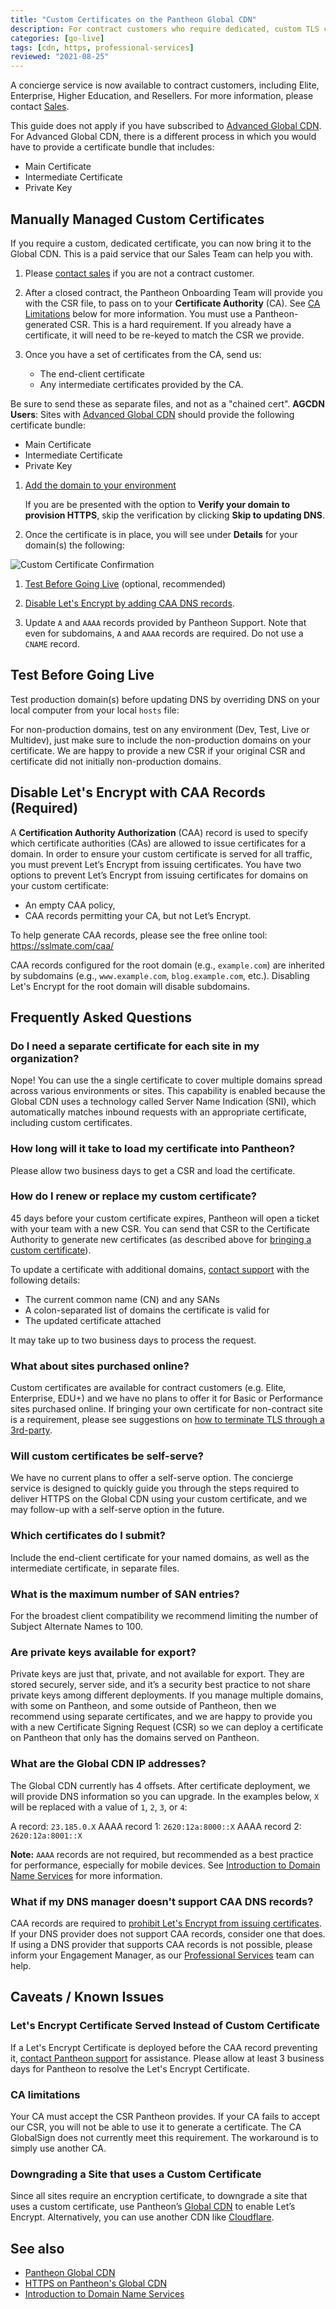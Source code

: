 ```yaml
---
title: "Custom Certificates on the Pantheon Global CDN"
description: For contract customers who require dedicated, custom TLS certificates.
categories: [go-live]
tags: [cdn, https, professional-services]
reviewed: "2021-08-25"
---
```


A concierge service is now available to contract customers, including Elite, Enterprise, Higher Education, and Resellers. For more information, please contact [Sales](https://pantheon.io/why-pantheon-enterprise).

<Alert title="Warning" type="danger" >

This guide does not apply if you have subscribed to [Advanced Global CDN](/guides/professional-services#advanced-global-cdn). For Advanced Global CDN, there is a different process in which you would have to provide a certificate bundle that includes:
- Main Certificate
- Intermediate Certificate
- Private Key

</Alert>

## Manually Managed Custom Certificates

If you require a custom, dedicated certificate, you can now bring it to the Global CDN. This is a paid service that our Sales Team can help you with.

1. Please [contact sales](https://pantheon.io/contact-us) if you are not a contract customer.

1. After a closed contract, the Pantheon Onboarding Team will provide you with the CSR file, to pass on to your **Certificate Authority** (CA). See [CA Limitations](#ca-limitations) below for more information. You must use a Pantheon-generated CSR. This is a hard requirement. If you already have a certificate, it will need to be re-keyed to match the CSR we provide.

1. Once you have a set of certificates from the CA, send us:

   - The end-client certificate
   - Any intermediate certificates provided by the CA.

  Be sure to send these as separate files, and not as a  "chained cert".
  **AGCDN Users**: Sites with [Advanced Global CDN](/guides/professional-services#advanced-global-cdn) should provide the following certificate bundle:

   - Main Certificate
   - Intermediate Certificate
   - Private Key

1. [Add the domain to your environment](/domains#add-a-custom-domain)
   
   If you are be presented with the option to **Verify your domain to provision HTTPS**, skip the verification by clicking **Skip to updating DNS**.

1. Once the certificate is in place, you will see under **Details** for your domain(s) the following:

  ![Custom Certificate Confirmation](../images/dashboard/custom-cert-confirm.png)

1. [Test Before Going Live](#test-before-going-live) (optional, recommended)

1. [Disable Let's Encrypt by adding CAA DNS records](#disable-lets-encrypt-with-caa-records-required).

1. Update `A` and `AAAA` records provided by Pantheon Support. Note that even for subdomains, `A` and `AAAA` records are required. Do not use a `CNAME` record.

## Test Before Going Live

Test production domain(s) before updating DNS by overriding DNS on your local computer from your local `hosts` file:

<Partial file="_hosts-file.md" />

For non-production domains, test on any environment (Dev, Test, Live or Multidev), just make sure to include the non-production domains on your certificate. We are happy to provide a new CSR if your original CSR and certificate did not initially non-production domains.

## Disable Let's Encrypt with CAA Records (Required)

A **Certification Authority Authorization** (CAA) record is used to specify which certificate authorities (CAs) are allowed to issue certificates for a domain. In order to ensure your custom certificate is served for all traffic, you must prevent Let’s Encrypt from issuing certificates. You have two options to prevent Let’s Encrypt from issuing certificates for domains on your custom certificate:

- An empty CAA policy,
- CAA records permitting your CA, but not Let’s Encrypt.

To help generate CAA records, please see the free online tool: <https://sslmate.com/caa/>

CAA records configured for the root domain (e.g., `example.com`) are inherited by subdomains (e.g., `www.example.com`, `blog.example.com`, etc.). Disabling Let's Encrypt for the root domain will disable subdomains.

<Partial file="tables/https-specs.md" />

## Frequently Asked Questions

### Do I need a separate certificate for each site in my organization?

Nope! You can use the a single certificate to cover multiple domains spread across various environments or sites. This capability is enabled because the Global CDN uses a technology called Server Name Indication (SNI), which automatically matches inbound requests with an appropriate certificate, including custom certificates.

### How long will it take to load my certificate into Pantheon?

Please allow two business days to get a CSR and load the certificate.

### How do I renew or replace my custom certificate?

45 days before your custom certificate expires, Pantheon will open a ticket with your team with a new CSR. You can send that CSR to the Certificate Authority to generate new certificates (as described above for [bringing a custom certificate](#option-2-manually-managed-custom-certificates)).

To update a certificate with additional domains, [contact support](/support) with the following details:

- The current common name (CN) and any SANs
- A colon-separated list of domains the certificate is valid for
- The updated certificate attached

It may take up to two business days to process the request.

### What about sites purchased online?

Custom certificates are available for contract customers (e.g. Elite, Enterprise, EDU+) and we have no plans to offer it for Basic or Performance sites purchased online. If bringing your own certificate for non-contract site is a requirement, please see suggestions on [how to terminate TLS through a 3rd-party](/https/#can-i-bring-my-own-certificate).

### Will custom certificates be self-serve?

We have no current plans to offer a self-serve option. The concierge service is designed to quickly guide you through the steps required to deliver HTTPS on the Global CDN using your custom certificate, and we may follow-up with a self-serve option in the future.

### Which certificates do I submit?

Include the end-client certificate for your named domains, as well as the intermediate certificate, in separate files.

### What is the maximum number of SAN entries?

For the broadest client compatibility we recommend limiting the number of Subject Alternate Names to 100.

### Are private keys available for export?

Private keys are just that, private, and not available for export. They are stored securely, server side, and it’s a security best practice to not share private keys among different deployments. If you manage multiple domains, with some on Pantheon, and some outside of Pantheon, then we recommend using separate certificates, and we are happy to provide you with a new Certificate Signing Request (CSR) so we can deploy a certificate on Pantheon that only has the domains served on Pantheon.

### What are the Global CDN IP addresses?

The Global CDN currently has 4 offsets. After certificate deployment, we will provide DNS information so you can upgrade. In the examples below, `X` will be replaced with a value of `1`, `2`, `3`, or `4`:

A record: `23.185.0.X`
AAAA record 1:  `2620:12a:8000::X`
AAAA record 2:  `2620:12a:8001::X`

**Note:** `AAAA` records are not required, but recommended as a best practice for performance, especially for mobile devices. See [Introduction to Domain Name Services](/dns/#what-are-aaaa-records-and-do-i-need-them) for more information.

### What if my DNS manager doesn't support CAA DNS records?

CAA records are required  to [prohibit Let's Encrypt from issuing certificates](#disable-lets-encrypt-with-caa-records-required). If your DNS provider does not support CAA records, consider one that does. If using a DNS provider that supports CAA records is not possible, please inform your Engagement Manager, as our [Professional Services](/guides/professional-services) team can help.

## Caveats / Known Issues

### Let's Encrypt Certificate Served Instead of Custom Certificate

If a Let's Encrypt Certificate is deployed before the CAA record preventing it, [contact Pantheon support](/support) for assistance. Please allow at least 3 business days for Pantheon to resolve the Let's Encrypt Certificate.

### CA limitations

Your CA must accept the CSR Pantheon provides. If your CA fails to accept our CSR, you will not be able to use it to generate a certificate. The CA GlobalSign does not currently meet this requirement. The workaround is to simply use another CA.

### Downgrading a Site that uses a Custom Certificate

Since all sites require an encryption certificate, to downgrade a site that uses a custom certificate, use Pantheon’s [Global CDN](/https) to enable Let’s Encrypt. Alternatively, you can use another CDN like [Cloudflare](/cloudflare).

## See also

- [Pantheon Global CDN](/global-cdn)
- [HTTPS on Pantheon's Global CDN](/https)
- [Introduction to Domain Name Services](/dns)
